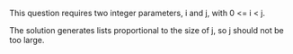 This question requires two integer parameters, i and j, with 0 <= i < j.

The solution generates lists proportional to the size of j, so j should not be too large.
